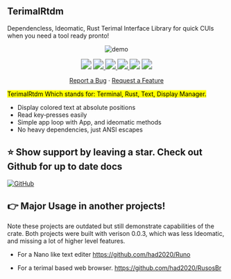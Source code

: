 ## TerimalRtdm
Dependencless, Ideomatic, Rust Terimal Interface Library for quick CUIs when you need a tool ready pronto!

<p align="center">
  <img src="https://github.com/user-attachments/assets/e6b42860-764c-4199-8985-5c3ad87a2616" alt="demo" />
</p>

<div align="center">
  <!-- MSRV -->
  <img src="https://img.shields.io/badge/Rust%20MSRV-1.78.0-brightgreen" style="zoom:150%;" />

  <!-- crates.io -->
  <a href="https://crates.io/crates/TerimalRtdm">
    <img src="https://img.shields.io/crates/v/TerimalRtdm.svg" style="zoom:150%;" />
    <img src="https://img.shields.io/crates/d/TerimalRtdm.svg" style="zoom:150%;" />
  </a>

  <!-- docs.rs -->
  <a href="https://docs.rs/TerimalRtdm">
    <img src="https://docs.rs/TerimalRtdm/badge.svg" style="zoom:150%;" />
  </a>

  <!-- License -->
  <img src="https://img.shields.io/crates/l/TerimalRtdm" style="zoom:150%;" />

  <!-- GitHub stars -->
  <a href="https://github.com/had2020/TerimalRtdm/stargazers">
    <img src="https://img.shields.io/github/stars/had2020/TerimalRtdm?style=social" style="zoom:150%;" />
  </a>

  [Report a Bug](https://github.com/had2020/TerimalRtdm/issues/new?labels=bug&template=bug_report.md) · [Request a Feature](https://github.com/had2020/TerimalRtdm/issues/new?labels=enhancement&template=feature_request.md) 

</div>

<mark>TerimalRtdm<mark> Which stands for: Terminal, Rust, Text, Display Manager.

- Display colored text at absolute positions
- Read key‑presses easily
- Simple app loop with App, and ideomatic methods
- No heavy dependencies, just ANSI escapes



## ⭐️ Show support by leaving a star. Check out Github for up to date docs

[![GitHub](https://img.shields.io/badge/github-had2020%2FTerimalRtdm-blue?logo=github)](https://github.com/had2020/TerimalRtdm)

## 👉 Major Usage in another projects!
Note these projects are outdated but still demonstrate capabilities of the crate.
Both projects were built with verison 0.0.3, which was less Ideomatic, and missing a lot of higher level features.

- For a Nano like text editer
https://github.com/had2020/Runo

- For a terimal based web browser.
https://github.com/had2020/RusosBr
